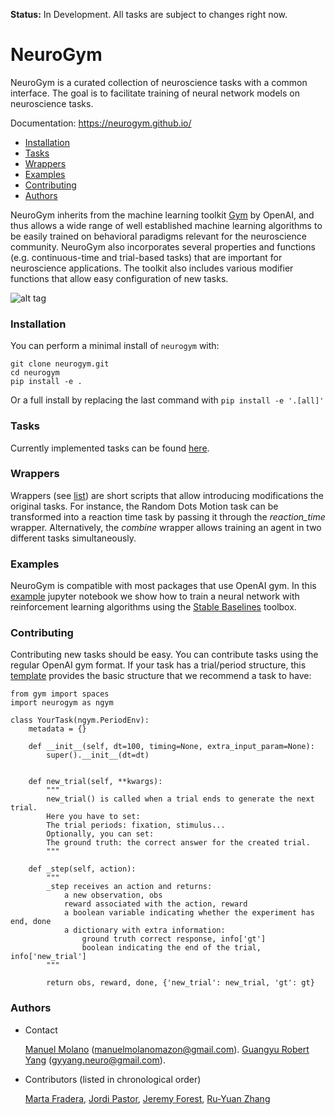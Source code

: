 **Status:** In Development. All tasks are subject to changes right now.

# NeuroGym

NeuroGym is a curated collection of neuroscience tasks with a common interface.
The goal is to facilitate training of neural network models on neuroscience tasks. 

Documentation: https://neurogym.github.io/
- [Installation](#Installation)
- [Tasks](#Tasks)
- [Wrappers](#Wrappers)
- [Examples](#Examples)
- [Contributing](#Contributing)
- [Authors](#Authors)

NeuroGym inherits from the machine learning toolkit [Gym](https://github.com/openai/gym) by OpenAI, 
and thus allows a wide range of well established machine learning algorithms to be easily trained on behavioral paradigms relevant for the neuroscience community. 
NeuroGym also incorporates several properties and functions (e.g. continuous-time and trial-based tasks) that are important for neuroscience applications.
The toolkit also includes various modifier functions that allow easy configuration of new tasks. 


![alt tag](docs/pipeline.png)


### Installation

You can perform a minimal install of ``neurogym`` with:

    git clone neurogym.git
    cd neurogym
    pip install -e .
    
Or a full install by replacing the last command with ``pip install -e '.[all]'``

### Tasks
Currently implemented tasks can be found [here](https://github.com/gyyang/neurogym/blob/master/docs/envs.md).

### Wrappers
Wrappers (see [list](https://github.com/gyyang/neurogym/blob/master/docs/wrappers.md))
are short scripts that allow introducing modifications the original tasks. For instance, the Random Dots Motion task can be transformed into a reaction time task by passing it through the *reaction_time* wrapper. Alternatively, the *combine* wrapper allows training an agent in two different tasks simultaneously. 

### Examples

NeuroGym is compatible with most packages that use OpenAI gym. 
In this [example](https://github.com/gyyang/neurogym/blob/master/examples/example_neurogym_rl.ipynb) jupyter notebook we show how to train
a neural network with reinforcement learning algorithms using the 
[Stable Baselines](https://github.com/hill-a/stable-baselines) toolbox.


### Contributing
Contributing new tasks should be easy. You can contribute tasks using the regular OpenAI gym format. If your task has a trial/period structure,
this [template](https://github.com/gyyang/neurogym/blob/master/templates/task.py) provides the basic structure that we recommend a task to have:

```
from gym import spaces
import neurogym as ngym

class YourTask(ngym.PeriodEnv):
    metadata = {}

    def __init__(self, dt=100, timing=None, extra_input_param=None):
        super().__init__(dt=dt)
       

    def new_trial(self, **kwargs):
        """
        new_trial() is called when a trial ends to generate the next trial.
        Here you have to set:
        The trial periods: fixation, stimulus...
        Optionally, you can set:
        The ground truth: the correct answer for the created trial.
        """
     
    def _step(self, action):
        """
        _step receives an action and returns:
            a new observation, obs
            reward associated with the action, reward
            a boolean variable indicating whether the experiment has end, done
            a dictionary with extra information:
                ground truth correct response, info['gt']
                boolean indicating the end of the trial, info['new_trial']
        """

        return obs, reward, done, {'new_trial': new_trial, 'gt': gt}

```




### Authors
* Contact

    [Manuel Molano](https://github.com/manuelmolano) (manuelmolanomazon@gmail.com).
    [Guangyu Robert Yang](https://github.com/gyyang) (gyyang.neuro@gmail.com).

* Contributors (listed in chronological order)

    [Marta Fradera](https://github.com/martafradera),
    [Jordi Pastor](https://github.com/pastorjordi),
    [Jeremy Forest](https://github.com/jeremyforest),
    [Ru-Yuan Zhang](https://github.com/ruyuanzhang)